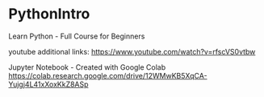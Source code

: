 # PythonIntro
Learn Python - Full Course for Beginners

youtube additional links:
https://www.youtube.com/watch?v=rfscVS0vtbw

Jupyter Notebook - Created with Google Colab
https://colab.research.google.com/drive/12WMwKB5XqCA-Yujgj4L41xXoxKkZ8ASp
